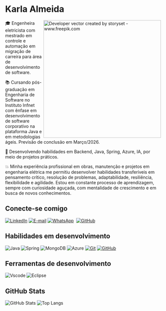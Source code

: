 <h1>
    <a href="https://KarlaAlmeida.github.io/">
     </a>
    <span>Karla Almeida</span>
</h1>

<img align="right" alt="Developer vector created by storyset - www.freepik.com" height="380" src="https://github.com/user-attachments/assets/5da2f733-33b7-470b-8520-2ec1549bbf20">

<p align="justify">

:mortar_board: Engenheira eletricista com mestrado em controle e automação em migração de carreira para área de desenvolvimento de software.

:books: Cursando pós-graduação em Engenharia de Software no Instituto Infnet com ênfase em desenvolvimento de software corporativo na plataforma Java e em metodologias ágeis. Previsão de conclusão em Março/2026.

🚀 Desenvolvendo habilidades em Backend, Java, Spring, Azure, IA, por meio de projetos práticos.

:boom: Minha experiência profissional em obras, manutenção e projetos em engenharia elétrica me permitiu desenvolver habilidades transferíveis em pensamento crítico, resolução de problemas, adaptabilidade, resiliência, flexibilidade e agilidade.
Estou em constante processo de aprendizagem, sempre com curiosidade aguçada, com mentalidade de crescimento e em busca de novos conhecimentos. 
<br>

<!--
[![Preview](https://img.shields.io/badge/Portfolio-000?style=for-the-badge&logo=github&logoColor=FF00F6)](https://elidianaandrade.github.io/)
[![GitHub Page](https://img.shields.io/badge/elidianaandrade.github.io-67136f?style=for-the-badge)](https://elidianaandrade.github.io/)
-->


## Conecte-se comigo
[![LinkedIn](https://img.shields.io/badge/-LinkedIn-000?style=for-the-badge&logo=linkedin&logoColor=30A3DC&color:FFF)](https://www.linkedin.com/in/karla-almeida-99881a25/)
[![E-mail](https://img.shields.io/badge/-Email-000?style=for-the-badge&logo=microsoft-outlook&logoColor=white)](mailto:karlakcbam@gmail.com)
[![WhatsApp](https://img.shields.io/badge/WhatsApp-000?style=for-the-badge&logo=whatsapp&logoColor=30A3DC)](https://wa.me/55+83+996220199)  
[![GitHub](https://img.shields.io/badge/GitHub-000?style=for-the-badge&logo=github&logoColor=30A3DC)](https://github.com/KarlaAlmeida)


## Habilidades em desenvolvimento
![Java](https://img.shields.io/badge/java-000.svg?style=for-the-badge&logo=openjdk&logoColor=30A3DC)
![Spring](https://img.shields.io/badge/spring-000.svg?style=for-the-badge&logo=spring&logoColor=8A2BE2)
![MongoDB](https://img.shields.io/badge/MongoDB-000.svg?style=for-the-badge&logo=mongodb&logoColor=30A3DC)
![Azure](https://img.shields.io/badge/Azure-000.svg?style=for-the-badge&logo=azure&logoColor=8A2BE2)
[![Git](https://img.shields.io/badge/Git-000?style=for-the-badge&logo=git&logoColor=30A3DC)](https://git-scm.com/doc)
[![GitHub](https://img.shields.io/badge/GitHub-000?style=for-the-badge&logo=github&logoColor=8A2BE2)](https://docs.github.com/)

## Ferramentas de desenvolvimento

![Vscode](https://img.shields.io/badge/Vscode-000?style=for-the-badge&logo=visual-studio-code&logoColor=30A3DC)
![Eclipse](https://img.shields.io/badge/Eclipse-000.svg?style=for-the-badge&logo=Eclipse&logoColor=30A3DC)

## GitHub Stats

![GitHub Stats](https://github-readme-stats.vercel.app/api?username=KarlaAlmeida&theme=transparent&bg_color=000&border_color=30A3DC&show_icons=true&icon_color=30A3DC&title_color=8A2BE2&text_color=FFF)
![Top Langs](https://github-readme-stats-git-masterrstaa-rickstaa.vercel.app/api/top-langs/?username=KarlaAlmeida&layout=compact&bg_color=000&border_color=30A3DC&title_color=8A2BE2&text_color=FFF)
